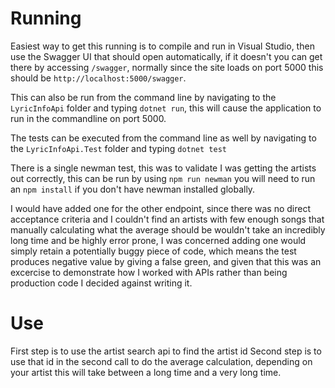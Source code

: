 # Running
Easiest way to get this running is to compile and run in Visual Studio, then use the Swagger UI that should open automatically, if it doesn't you can get there by accessing `/swagger`, normally since the site loads on port 5000 this should be `http://localhost:5000/swagger`.

This can also be run from the command line by navigating to the `LyricInfoApi` folder and typing `dotnet run`, this will cause the application to run in the commandline on port 5000.

The tests can be executed from the command line as well by navigating to the `LyricInfoApi.Test` folder and typing `dotnet test`

There is a single newman test, this was to validate I was getting the artists out correctly, this can be run by using `npm run newman` you will need to run an `npm install` if you don't have newman installed globally.

I would have added one for the other endpoint, since there was no direct acceptance criteria and I couldn't find an artists with few enough songs that manually calculating what the average should be wouldn't take an incredibly long time and be highly error prone, I was concerned adding one would simply retain a potentially buggy piece of code, which means the test produces negative value by giving a false green, and given that this was an excercise to demonstrate how I worked with APIs rather than being production code I decided against writing it.

# Use
First step is to use the artist search api to find the artist id
Second step is to use that id in the second call to do the average calculation, depending on your artist this will take between a long time and a very long time.

